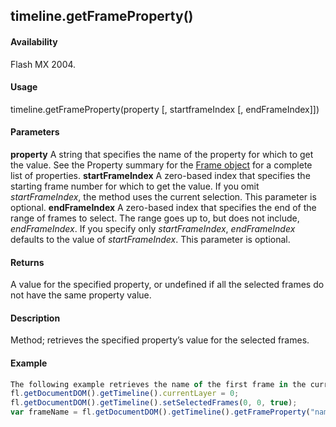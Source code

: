 ## timeline.getFrameProperty()

#### Availability

Flash MX 2004.

#### Usage

timeline.getFrameProperty(property \[, startframeIndex \[, endFrameIndex\]\])

#### Parameters

**property** A string that specifies the name of the property for which to get the value. See the Property summary for the [Frame object](../Frame_object/frame_summary.md) for a complete list of properties.
**startFrameIndex** A zero-based index that specifies the starting frame number for which to get the value. If you omit
*startFrameIndex*, the method uses the current selection. This parameter is optional.
**endFrameIndex** A zero-based index that specifies the end of the range of frames to select. The range goes up to, but does not include, *endFrameIndex*. If you specify only *startFrameIndex*, *endFrameIndex* defaults to the value of *startFrameIndex*. This parameter is optional.

#### Returns

A value for the specified property, or undefined if all the selected frames do not have the same property value.

#### Description

Method; retrieves the specified property’s value for the selected frames.

#### Example

```javascript
The following example retrieves the name of the first frame in the current document’s top layer and displays the name in the Output panel:
fl.getDocumentDOM().getTimeline().currentLayer = 0;
fl.getDocumentDOM().getTimeline().setSelectedFrames(0, 0, true);
var frameName = fl.getDocumentDOM().getTimeline().getFrameProperty("name"); fl.trace(frameName);

```